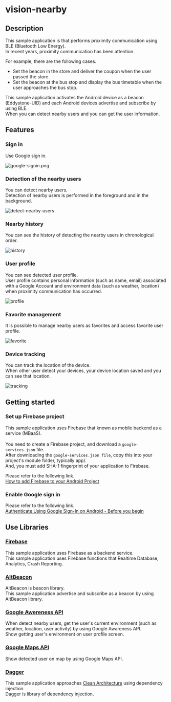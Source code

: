 # vision-nearby

## Description

This sample application is that performs proximity communication using BLE (Bluetooth Low Energy).
<br>
In recent years, proximity communication has been attention.

For example, there are the following cases.

- Set the beacon in the store and deliver the coupon when the user passed the store.
- Set the beacon at the bus stop and display the bus timetable when the user approaches the bus stop.

This sample application activates the Android device as a beacon (Eddystone-UID) and each Android devices advertise and subscribe by using BLE.
<br>
When you can detect nearby users and you can get the user information.

## Features

### Sign in

Use Google sign in.

![google-signin.png](docs/google-signin.png)

### Detection of the nearby users

You can detect nearby users.
<br>
Detection of nearby users is performed in the foreground and in the background.

![detect-nearby-users](docs/detect-nearby-users.png)

### Nearby history

You can see the history of detecting the nearby users in chronological order.

![history](docs/history.png)

### User profile

You can see detected user profile.
<br>
User profile contains personal information (such as name, email) associated with a Google Account and environment data (such as weather, location) when proximity communication has occurred.

![profile](docs/profile.png)

### Favorite management

It is possible to manage nearby users as favorites and access favorite user profile.

![favorite](docs/favorite.png)

### Device tracking

You can track the location of the device.
<br>
When other user detect your devices, your device location saved and you can see that location.

![tracking](docs/tracking.png)

## Getting started

### Set up Firebase project

This sample application uses Firebase that known as mobile backend as a service (MBaaS).
<br>
<br>
You need to create a Firebase project, and download a ```google-services.json``` file.
<br>
After downloading the ```google-services.json file```, copy this into your project's module folder, typically app/.
<br>
And, you must add SHA-1 fingerprint of your application to Firebase.

Please refer to the following link.
<br>
[How to add Firebase to your Android Project](https://firebase.google.com/docs/android/setup#add_firebase_to_your_app)

### Enable Google sign in

Please refer to the following link.
<br>
[Authenticate Using Google Sign-In on Android - Before you begin](https://firebase.google.com/docs/auth/android/google-signin)

## Use Libraries

### [Firebase](https://firebase.google.com/?hl=ja)

This sample application uses Firebase as a backend service.
<br>
This sample application uses Firebase functions that Realtime Database, Analytics, Crash Reporting.

### [AltBeacon](http://altbeacon.org/)

AltBeacon is beacon library.
<br>
This sample application advertise and subscribe as a beacon by using AltBeacon library.

### [Google Awereness API](https://developers.google.com/awareness/)

When detect nearby users, get the user's current environment (such as weather, location, user activity) by using Google Awareness API.
<br>
Show getting user's environment on user profile screen.

### [Google Maps API](https://developers.google.com/maps/?hl=ja)

Show detected user on map by using Google Maps API.

### [Dagger](https://google.github.io/dagger/)

This sample application approaches [Clean Architecture](https://8thlight.com/blog/uncle-bob/2012/08/13/the-clean-architecture.html) using dependency injection.
<br>
Dagger is library of dependency injection.